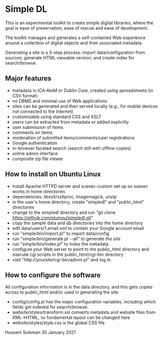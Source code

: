 # Simple DL

This is an experimental toolkit to create simple digital libraries, where the goal is
ease of preservation, ease of rescue and ease of development.

The toolkit manages and generates a self-contained Web experience around a
collection of digital objects and their associated metadata.  

Generating a site is a 3-step process: import data/configuration from sources; generate
HTML viewable version; and create index for search/browse.

## Major features

* metadata in ICA-AtoM or Dublin Core, created using spreadsheets (in CSV
format)
* no DBMS and minimal use of Web applications
* sites can be generated and then served locally (e.g., for mobile devices
not connected to the Internet)
* customisable using standard CSS and XSLT
* users can be extracted from metadata or added explicitly
* user submission of items
* comments on items
* moderation of submitted items/comments/user registrations
* Google authentication
* in-browser faceted search (search still with offline copies)
* online admin interface
* composite zip file viewer

## How to install on Ubuntu Linux

* install Apache HTTPD server and suexec-custom set up so suexec works in
  home directories
* dependencies: libxslt/xsltproc, imagemagick, unzip
* in the user's home directory, create "simpledl" and "public_html" directories
* change to the simpledl directory and run "git clone https://github.com/slumou/simpledl.git"
* copy the sample data and db directories into the home directory
* edit data/users/1.email.xml to contain your Google account email
* run "simple/bin/import.pl" to import data/config
* run "simple/bin/generate.pl --all" to generate the site
* run "simple/bin/index.pl" to index the metadata
* configure your Web server to point to the public_html directory and
execute cgi scripts in the public_html/cgi-bin directory
* visit "http://yoursite/cgi-bin/admin.pl" and log in.


## How to configure the software

All configuration information is in the data directory, and this gets copies
across to public_html and/or used in generating the site.

* config/config.pl has the major configuration variables, including which
  fields get indexed for search/browse.
* website/styles/transform.xsl converts metadata and website files from
XML->HTML, so fundamental layout can be changed here
* website/styles/style.css is the global CSS file

Hussein Suleman
30 January 2021
 